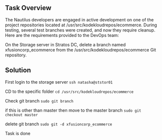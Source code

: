 ## Task Overview
The Nautilus developers are engaged in active development on one of the project repositories located at /usr/src/kodekloudrepos/ecommerce. During testing, several test branches were created, and now they require cleanup. Here are the requirements provided to the DevOps team:



On the Storage server in Stratos DC, delete a branch named xfusioncorp_ecommerce from the /usr/src/kodekloudrepos/ecommerce Git repository.

## Solution
First login to the storage server
 ``ssh natasha@ststor01 ``

CD to the specific folder 
``cd /usr/src/kodekloudrepos/ecommerce``

Check git branch
``sudo git branch``

if this is other than master then move to the master branch
``sudo git checkout master``

delete git branch
```sudo git -d xfusioncorp_ecommerce ```

Task is done
